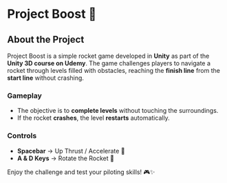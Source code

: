 # Project Boost 🚀  

## About the Project  
Project Boost is a simple rocket game developed in **Unity** as part of the **Unity 3D course on Udemy**. The game challenges players to navigate a rocket through levels filled with obstacles, reaching the **finish line** from the **start line** without crashing.  

### Gameplay  
- The objective is to **complete levels** without touching the surroundings.  
- If the rocket **crashes**, the level **restarts** automatically.  

### Controls  
- **Spacebar** → Up Thrust / Accelerate 🚀  
- **A & D Keys** → Rotate the Rocket 🔄  

Enjoy the challenge and test your piloting skills! 🎮✨  

